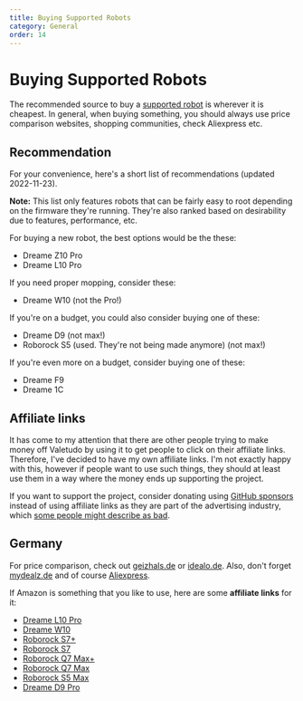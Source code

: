 ```yaml
---
title: Buying Supported Robots
category: General
order: 14
---
```

# Buying Supported Robots

The recommended source to buy a [supported robot](https://valetudo.cloud/pages/general/supported-robots.html) is
wherever it is cheapest. In general, when buying something, you should always use price comparison websites, shopping communities, check Aliexpress etc.

## Recommendation

For your convenience, here's a short list of recommendations (updated 2022-11-23).

**Note:**
This list only features robots that can be fairly easy to root depending on the firmware they're running.
They're also ranked based on desirability due to features, performance, etc.

For buying a new robot, the best options would be the these:

- Dreame Z10 Pro
- Dreame L10 Pro

If you need proper mopping, consider these:

- Dreame W10 (not the Pro!)

If you're on a budget, you could also consider buying one of these:

- Dreame D9 (not max!)
- Roborock S5 (used. They're not being made anymore) (not max!)

If you're even more on a budget, consider buying one of these:

- Dreame F9
- Dreame 1C


## Affiliate links

It has come to my attention that there are other people trying to make money off Valetudo by using it to get people to
click on their affiliate links. Therefore, I've decided to have my own affiliate links. I'm not exactly happy with this,
however if people want to use such things, they should at least use them in a way where the money ends up supporting the project.

If you want to support the project, consider donating using [GitHub sponsors](https://github.com/sponsors/Hypfer) instead
of using affiliate links as they are part of the advertising industry, which [some people might describe as bad](https://www.youtube.com/watch?v=tHEOGrkhDp0).

## Germany

For price comparison, check out [geizhals.de](https://geizhals.de) or [idealo.de](https://idealo.de).
Also, don't forget [mydealz.de](https://mydealz.de) and of course [Aliexpress](https://de.aliexpress.com/).

If Amazon is something that you like to use, here are some **affiliate links** for it:

* [Dreame L10 Pro](https://amzn.to/30kdzmU)
* [Dreame W10](https://amzn.to/3t1Ffbn)
* [Roborock S7+](https://amzn.to/3vudgCj)
* [Roborock S7](https://amzn.to/3IlKw6f)
* [Roborock Q7 Max+](https://amzn.to/3GgiYN3)
* [Roborock Q7 Max](https://amzn.to/3GisKyb)
* [Roborock S5 Max](https://amzn.to/3vBJKu8)
* [Dreame D9 Pro](https://amzn.to/3WVu28Y)
